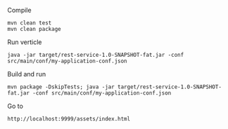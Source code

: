 Compile

```
mvn clean test
mvn clean package
```


Run verticle

```
java -jar target/rest-service-1.0-SNAPSHOT-fat.jar -conf src/main/conf/my-application-conf.json
```

Build and run

```
mvn package -DskipTests; java -jar target/rest-service-1.0-SNAPSHOT-fat.jar -conf src/main/conf/my-application-conf.json
```

Go to

```
http://localhost:9999/assets/index.html
```